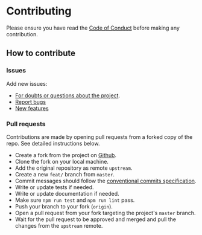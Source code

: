 # Contributing

Please ensure you have read the [Code of Conduct](./CODE_OF_CONDUCT.md) before
making any contribution.

## How to contribute

### Issues

Add new issues:

- [For doubts or questions about the project](https://github.com/genesys-ui/icons/issues/new?assignees=&labels=question&projects=&template=1-questions.yml).
- [Report bugs](https://github.com/genesys-ui/icons/issues/new?assignees=&labels=bug%2Ctriage&projects=&template=2-bug-report.yml)
- [New features](https://github.com/genesys-ui/icons/issues/new?assignees=&labels=enhancement&projects=&template=3-feature-request.yml)

### Pull requests

Contributions are made by opening pull requests from a forked copy of the repo. See detailed instructions below.

- Create a fork from the project on
  [Github](https://github.com/genesys-ui/icons).
- Clone the fork on your local machine.
- Add the original repository as remote `upstream`.
- Create a new `feat/` branch from `master`.
- Commit messages should follow the [conventional commits specification](https://www.conventionalcommits.org/en/v1.0.0/).
- Write or update tests if needed.
- Write or update documentation if needed.
- Make sure `npm run test` and `npm run lint` pass.
- Push your branch to your fork (`origin`).
- Open a pull request from your fork targeting the project's `master` branch.
- Wait for the pull request to be approved and merged and pull the changes from the `upstream` remote.
